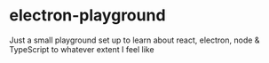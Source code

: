 # electron-playground
Just a small playground set up to learn about react, electron, node &amp; TypeScript to whatever extent I feel like
